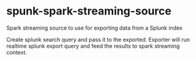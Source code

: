 # spunk-spark-streaming-source
Spark streaming source to use for exporting data from a Splunk index

Create splunk search query and pass it to the exported.
Exporter will run realtime splunk export query and feed the results to spark streaming context.
